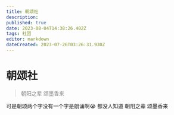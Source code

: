 ```yaml
---
title: 朝颂社
description: 
published: true
date: 2023-08-04T14:38:26.402Z
tags: 社团
editor: markdown
dateCreated: 2023-07-26T03:26:31.930Z
---
```


# 朝颂社
><font color=gray>朝阳之辈 颂墨香来</font>

可是朝颂两个字没有一个字是朗诵啊😭 都没人知道 朝阳之辈 颂墨香来